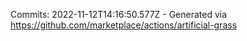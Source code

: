 Commits: 2022-11-12T14:16:50.577Z - Generated via https://github.com/marketplace/actions/artificial-grass
<br>

